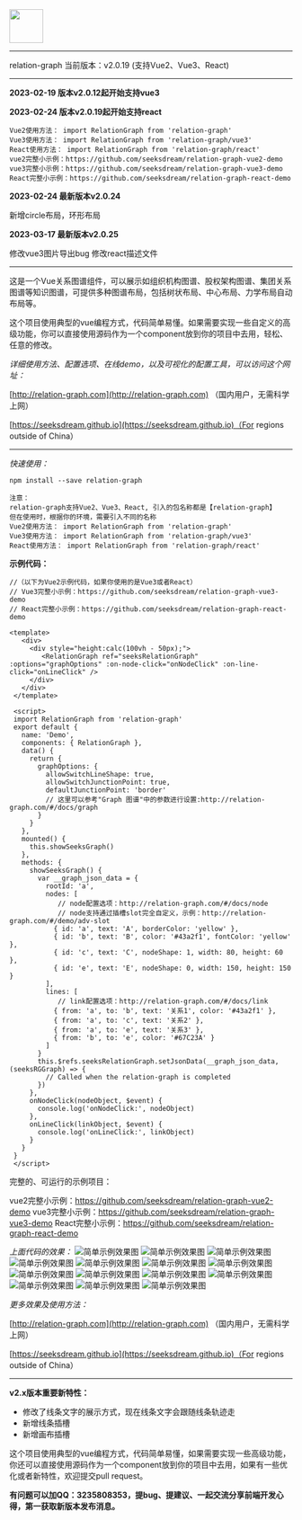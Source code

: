 <img src="doc/relation-graph-yellow-small.png" width="60" />

---

relation-graph 当前版本：v2.0.19 (支持Vue2、Vue3、React)

----


**2023-02-19 版本v2.0.12起开始支持vue3**

**2023-02-24 版本v2.0.19起开始支持react**
```shell script
Vue2使用方法： import RelationGraph from 'relation-graph'
Vue3使用方法： import RelationGraph from 'relation-graph/vue3'
React使用方法： import RelationGraph from 'relation-graph/react'
vue2完整小示例：https://github.com/seeksdream/relation-graph-vue2-demo
vue3完整小示例：https://github.com/seeksdream/relation-graph-vue3-demo
React完整小示例：https://github.com/seeksdream/relation-graph-react-demo
```

**2023-02-24 最新版本v2.0.24**

新增circle布局，环形布局

**2023-03-17 最新版本v2.0.25**

修改vue3图片导出bug
修改react描述文件

---

这是一个Vue关系图谱组件，可以展示如组织机构图谱、股权架构图谱、集团关系图谱等知识图谱，可提供多种图谱布局，包括树状布局、中心布局、力学布局自动布局等。

这个项目使用典型的vue编程方式，代码简单易懂。如果需要实现一些自定义的高级功能，你可以直接使用源码作为一个component放到你的项目中去用，轻松、任意的修改。

*详细使用方法、配置选项、在线demo，以及可视化的配置工具，可以访问这个网址：*

[http://relation-graph.com](http://relation-graph.com)  （国内用户，无需科学上网）

[https://seeksdream.github.io](https://seeksdream.github.io)（For regions outside of China）

---
*快速使用：*

```shell script
npm install --save relation-graph
```
```shell script
注意：
relation-graph支持Vue2、Vue3、React, 引入的包名称都是【relation-graph】
但在使用时，根据你的环境，需要引入不同的名称
Vue2使用方法： import RelationGraph from 'relation-graph'
Vue3使用方法： import RelationGraph from 'relation-graph/vue3'
React使用方法： import RelationGraph from 'relation-graph/react'
```

**示例代码：**
```vue
//（以下为Vue2示例代码，如果你使用的是Vue3或者React）
// Vue3完整小示例：https://github.com/seeksdream/relation-graph-vue3-demo
// React完整小示例：https://github.com/seeksdream/relation-graph-react-demo
```

```vue
<template>
   <div>
     <div style="height:calc(100vh - 50px);">
        <RelationGraph ref="seeksRelationGraph" :options="graphOptions" :on-node-click="onNodeClick" :on-line-click="onLineClick" />
     </div>
   </div>
 </template>
 
 <script>
 import RelationGraph from 'relation-graph'
 export default {
   name: 'Demo',
   components: { RelationGraph },
   data() {
     return {
       graphOptions: {
         allowSwitchLineShape: true,
         allowSwitchJunctionPoint: true,
         defaultJunctionPoint: 'border'
         // 这里可以参考"Graph 图谱"中的参数进行设置:http://relation-graph.com/#/docs/graph
       }
     }
   },
   mounted() {
     this.showSeeksGraph()
   },
   methods: {
     showSeeksGraph() {
       var __graph_json_data = {
         rootId: 'a',
         nodes: [
            // node配置选项：http://relation-graph.com/#/docs/node
            // node支持通过插槽slot完全自定义，示例：http://relation-graph.com/#/demo/adv-slot
           { id: 'a', text: 'A', borderColor: 'yellow' },
           { id: 'b', text: 'B', color: '#43a2f1', fontColor: 'yellow' },
           { id: 'c', text: 'C', nodeShape: 1, width: 80, height: 60 },
           { id: 'e', text: 'E', nodeShape: 0, width: 150, height: 150 }
         ],
         lines: [
            // link配置选项：http://relation-graph.com/#/docs/link
           { from: 'a', to: 'b', text: '关系1', color: '#43a2f1' },
           { from: 'a', to: 'c', text: '关系2' },
           { from: 'a', to: 'e', text: '关系3' },
           { from: 'b', to: 'e', color: '#67C23A' }
         ]
       }
       this.$refs.seeksRelationGraph.setJsonData(__graph_json_data, (seeksRGGraph) => {
         // Called when the relation-graph is completed 
       })
     },
     onNodeClick(nodeObject, $event) {
       console.log('onNodeClick:', nodeObject)
     },
     onLineClick(linkObject, $event) {
       console.log('onLineClick:', linkObject)
     }
   }
 }
 </script>
```

完整的、可运行的示例项目：

vue2完整小示例：https://github.com/seeksdream/relation-graph-vue2-demo
vue3完整小示例：https://github.com/seeksdream/relation-graph-vue3-demo
React完整小示例：https://github.com/seeksdream/relation-graph-react-demo


*上面代码的效果：*
![简单示例效果图](doc/images/relation-graph-simple.png)
![简单示例效果图](doc/images/d1.png)
![简单示例效果图](doc/images/d2.png)
![简单示例效果图](doc/images/d3.png)
![简单示例效果图](doc/images/d4.png)
![简单示例效果图](doc/images/d5.png)
![简单示例效果图](doc/images/d6.png)
![简单示例效果图](doc/images/d7.png)
![简单示例效果图](doc/images/d8.png)
![简单示例效果图](doc/images/d9.png)
![简单示例效果图](doc/images/d10.png)
![简单示例效果图](doc/images/d11.png)
![简单示例效果图](doc/images/d12.png)
![简单示例效果图](doc/images/d13.png)

*更多效果及使用方法：*

[http://relation-graph.com](http://relation-graph.com)  （国内用户，无需科学上网）

[https://seeksdream.github.io](https://seeksdream.github.io)（For regions outside of China）

---

**v2.x版本重要新特性：**

* 修改了线条文字的展示方式，现在线条文字会跟随线条轨迹走
* 新增线条插槽
* 新增画布插槽

这个项目使用典型的vue编程方式，代码简单易懂，如果需要实现一些高级功能，你还可以直接使用源码作为一个component放到你的项目中去用，如果有一些优化或者新特性，欢迎提交pull request。

**有问题可以加QQ：3235808353，提bug、提建议、一起交流分享前端开发心得，第一获取新版本发布消息。**


